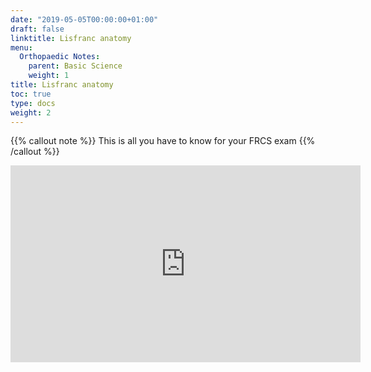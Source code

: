 ```yaml
---
date: "2019-05-05T00:00:00+01:00"
draft: false
linktitle: Lisfranc anatomy
menu:
  Orthopaedic Notes:
    parent: Basic Science
    weight: 1
title: Lisfranc anatomy
toc: true
type: docs
weight: 2
---
```


{{% callout note %}}
This is all you have to know for your FRCS exam
{{% /callout %}}

<iframe width="560" height="315" src="https://www.youtube.com/embed/F5sLiDzl43k" frameborder="0" allow="accelerometer; autoplay; clipboard-write; encrypted-media; gyroscope; picture-in-picture" allowfullscreen></iframe>